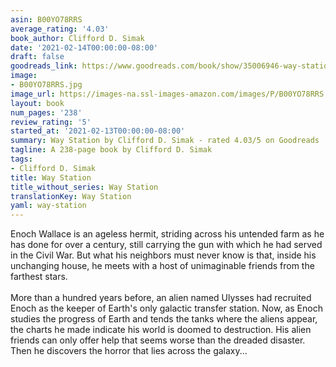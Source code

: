 ```yaml
---
asin: B00YO78RRS
average_rating: '4.03'
book_author: Clifford D. Simak
date: '2021-02-14T00:00:00-08:00'
draft: false
goodreads_link: https://www.goodreads.com/book/show/35006946-way-station
image:
- B00YO78RRS.jpg
image_url: https://images-na.ssl-images-amazon.com/images/P/B00YO78RRS.01._SCLZZZZZZZ.jpg
layout: book
num_pages: '238'
review_rating: '5'
started_at: '2021-02-13T00:00:00-08:00'
summary: Way Station by Clifford D. Simak - rated 4.03/5 on Goodreads
tagline: A 238-page book by Clifford D. Simak
tags:
- Clifford D. Simak
title: Way Station
title_without_series: Way Station
translationKey: Way Station
yaml: way-station
---
```


Enoch Wallace is an ageless hermit, striding across his untended farm as he has done for over a century, still carrying the gun with which he had served in the Civil War. But what his neighbors must never know is that, inside his unchanging house, he meets with a host of unimaginable friends from the farthest stars.<br /><br />More than a hundred years before, an alien named Ulysses had recruited Enoch as the keeper of Earth's only galactic transfer station. Now, as Enoch studies the progress of Earth and tends the tanks where the aliens appear, the charts he made indicate his world is doomed to destruction. His alien friends can only offer help that seems worse than the dreaded disaster. Then he discovers the horror that lies across the galaxy...